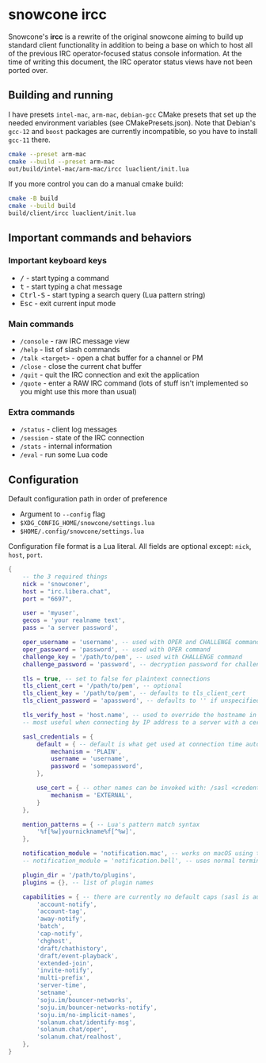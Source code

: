 # snowcone ircc

Snowcone's **ircc** is a rewrite of the original snowcone aiming to build up
standard client functionality in addition to being a base on which to host
all of the previous IRC operator-focused status console information. At the
time of writing this document, the IRC operator status views have not been
ported over.

## Building and running

I have presets `intel-mac`, `arm-mac`, `debian-gcc` CMake presets that set
up the needed environment variables (see CMakePresets.json). Note that Debian's
`gcc-12` and `boost` packages are currently incompatible, so you have to
install `gcc-11` there.

```sh
cmake --preset arm-mac
cmake --build --preset arm-mac
out/build/intel-mac/arm-mac/ircc luaclient/init.lua
```

If you more control you can do a manual cmake build:

```sh
cmake -B build
cmake --build build
build/client/ircc luaclient/init.lua
```

## Important commands and behaviors

### Important keyboard keys

* <kbd>/</kbd> - start typing a command
* <kbd>t</kbd> - start typing a chat message
* <kbd>Ctrl-S</kbd> - start typing a search query (Lua pattern string)
* <kbd>Esc</kbd> - exit current input mode

### Main commands

* `/console` - raw IRC message view
* `/help` - list of slash commands
* `/talk <target>` - open a chat buffer for a channel or PM
* `/close` - close the current chat buffer
* `/quit` - quit the IRC connection and exit the application
* `/quote` - enter a RAW IRC command (lots of stuff isn't implemented so you might use this more than usual)

### Extra commands

* `/status` - client log messages
* `/session` - state of the IRC connection
* `/stats` - internal information
* `/eval` - run some Lua code

## Configuration

Default configuration path in order of preference

* Argument to `--config` flag
* `$XDG_CONFIG_HOME/snowcone/settings.lua`
* `$HOME/.config/snowcone/settings.lua`

Configuration file format is a Lua literal. All fields are optional
except: `nick`, `host`, `port`.

```lua
{
    -- the 3 required things
    nick = 'snowconer',
    host = "irc.libera.chat",
    port = "6697",

    user = 'myuser',
    gecos = 'your realname text',
    pass = 'a server password',

    oper_username = 'username', -- used with OPER and CHALLENGE commands
    oper_password = 'password', -- used with OPER command
    challenge_key = '/path/to/pem', -- used with CHALLENGE command
    challenge_password = 'password', -- decryption password for challenge pem

    tls = true, -- set to false for plaintext connections
    tls_client_cert = '/path/to/pem', -- optional
    tls_client_key = '/path/to/pem', -- defaults to tls_client_cert
    tls_client_password = 'apassword', -- defaults to '' if unspecified

    tls_verify_host = 'host.name', -- used to override the hostname in the host key
    -- most useful when connecting by IP address to a server with a certificate

    sasl_credentials = {
        default = { -- default is what get used at connection time automatically
            mechanism = 'PLAIN',
            username = 'username',
            password = 'somepassword',
        },

        use_cert = { -- other names can be invoked with: /sasl <credential name>
            mechanism = 'EXTERNAL',
        }
    },

    mention_patterns = { -- Lua's pattern match syntax
        '%f[%w]yournickname%f[^%w]',
    },

    notification_module = 'notification.mac', -- works on macOS using terminal-notifier
    -- notification_module = 'notification.bell', -- uses normal terminal BELL character

    plugin_dir = '/path/to/plugins',
    plugins = {}, -- list of plugin names

    capabilities = { -- there are currently no default caps (sasl is automatic)
        'account-notify',
        'account-tag',
        'away-notify',
        'batch',
        'cap-notify',
        'chghost',
        'draft/chathistory',
        'draft/event-playback',
        'extended-join',
        'invite-notify',
        'multi-prefix',
        'server-time',
        'setname',
        'soju.im/bouncer-networks',
        'soju.im/bouncer-networks-notify',
        'soju.im/no-implicit-names',
        'solanum.chat/identify-msg',
        'solanum.chat/oper',
        'solanum.chat/realhost',
    },
}
```
